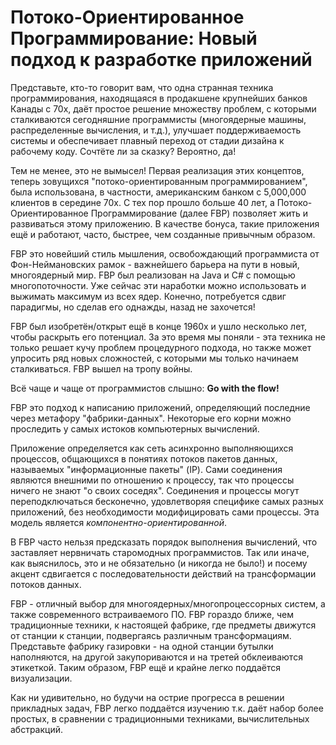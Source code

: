 # Потоко-Ориентированное Программирование: Новый подход к разработке приложений

Представьте, кто-то говорит вам, что одна странная техника программирования, находящаяся в продакшене крупнейших банков Канады с 70х, даёт простое решение множеству проблем, с которыми сталкиваются сегодняшние программисты (многоядерные машины, распределенные вычисления, и т.д.), улучшает поддерживаемость системы и обеспечивает плавный переход от стадии дизайна к рабочему коду. Сочтёте ли за сказку? Вероятно, да!

Тем не менее, это не вымысел! Первая реализация этих концептов, теперь зовущихся "потоко-ориентированным программированием", была использована, в частности, американским банком с 5,000,000 клиентов в середине 70х. С тех пор прошло больше 40 лет, а Потоко-Ориентированное Программирование (далее FBP) позволяет жить и развиваться этому приложению. В качестве бонуса, такие приложения ещё и работают, часто, быстрее, чем созданные привычным образом.

FBP это новейший стиль мышления, освобождающий программиста от Фон-Неймановских рамок - важнейшего барьера на пути в новый, многоядерный мир. FBP был реализован на Java и C# с помощью многопоточности. Уже сейчас эти наработки можно использовать и выжимать максимум из всех ядер. Конечно, потребуется сдвиг парадигмы, но сделав его однажды, назад не захочется!

FBP был изобретён/открыт ещё в конце 1960х и ушло несколько лет, чтобы раскрыть его потенциал. За это время мы поняли - эта техника не только решает кучу проблем процедурного подхода, но также может упросить ряд новых сложностей, с которыми мы только начинаем сталкиваться. FBP вышел на тропу войны.

Всё чаще и чаще от программистов слышно: **Go with the flow!**

FBP это подход к написанию приложений, определяющий последние через метафору "фабрики-данных". Некоторые его корни можно проследить у самых истоков компьютерных вычислений.

Приложение определяется как сеть асинхронно выполняющихся процессов, общающихся в понятиях потоков пакетов данных, называемых "информационные пакеты" (IP). Сами соединения являются внешними по отношению к процессу, так что процессы ничего не знают "о своих соседях". Соединения и процессы могут переподключаться бесконечно, удовлетворяя специфике самых разных приложений, без необходимости модифицировать сами процессы. Эта модель является _компонентно-ориентированной_.

В FBP часто нельзя предсказать порядок выполнения вычислений, что заставляет нервничать старомодных программистов. Так или иначе, как выяснилось, это и не обязательно (и никогда не было!) и посему акцент сдвигается с последовательности действий на трансформации потоков данных.

FBP - отличный выбор для многоядерных/многопроцессорных систем, а также современного встраиваемого ПО. FBP гораздо ближе, чем традиционные техники, к настоящей фабрике, где предметы движутся от станции к станции, подвергаясь различным трансформациям. Представьте фабрику газировки - на одной станции бутылки наполняются, на другой закупориваются и на третей обклеиваются этикеткой. Таким образом, FBP ещё и крайне легко поддаётся визуализации.

Как ни удивительно, но будучи на острие прогресса в решении прикладных задач, FBP легко поддаётся изучению т.к. даёт набор более простых, в сравнении с традиционными техниками, вычислительных абстракций.
